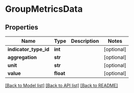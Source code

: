 # GroupMetricsData

## Properties
Name | Type | Description | Notes
------------ | ------------- | ------------- | -------------
**indicator_type_id** | **int** |  | [optional] 
**aggregation** | **str** |  | [optional] 
**unit** | **str** |  | [optional] 
**value** | **float** |  | [optional] 

[[Back to Model list]](../README.md#documentation-for-models) [[Back to API list]](../README.md#documentation-for-api-endpoints) [[Back to README]](../README.md)

